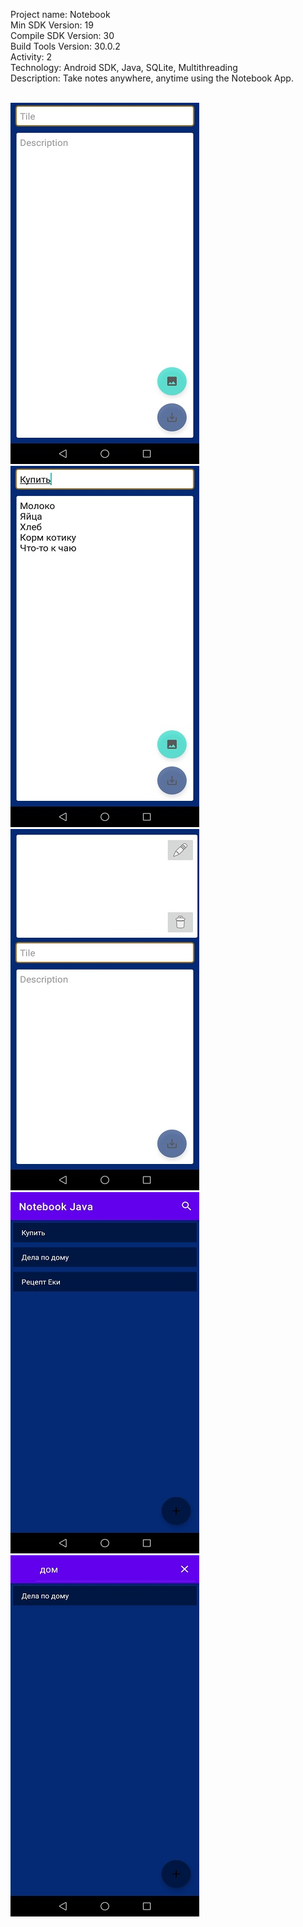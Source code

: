 Project name: Notebook <br/>
Min SDK Version: 19 <br/>
Compile SDK Version: 30 <br/>
Build Tools Version: 30.0.2 <br/>
Activity: 2 <br/>
Technology: Android SDK, Java, SQLite, Multithreading <br/>
Description: Take notes anywhere, anytime using the Notebook App.
<br/>
<br/>

![alt text](https://github.com/alex-lopatenko/Notebook/blob/main/preview-1.jpg)
![alt text](https://github.com/alex-lopatenko/Notebook/blob/main/preview-2.jpg)
![alt text](https://github.com/alex-lopatenko/Notebook/blob/main/preview-3.jpg)
![alt text](https://github.com/alex-lopatenko/Notebook/blob/main/preview-4.jpg)
![alt text](https://github.com/alex-lopatenko/Notebook/blob/main/preview-5.jpg)
